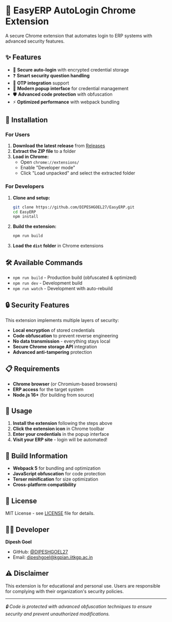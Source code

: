 # 🔐 EasyERP AutoLogin Chrome Extension

A secure Chrome extension that automates login to ERP systems with advanced security features.

## ✨ Features

- 🔐 **Secure auto-login** with encrypted credential storage
- ❓ **Smart security question handling**
- 📱 **OTP integration** support
- 🎨 **Modern popup interface** for credential management
- 🛡️ **Advanced code protection** with obfuscation
- ⚡ **Optimized performance** with webpack bundling

## 🚀 Installation

### For Users

1. **Download the latest release** from [Releases](../../releases)
2. **Extract the ZIP file** to a folder
3. **Load in Chrome:**
   - Open `chrome://extensions/`
   - Enable "Developer mode"
   - Click "Load unpacked" and select the extracted folder

### For Developers

1. **Clone and setup:**

   ```bash
   git clone https://github.com/DIPESHGOEL27/EasyERP.git
   cd EasyERP
   npm install
   ```

2. **Build the extension:**

   ```bash
   npm run build
   ```

3. **Load the `dist` folder** in Chrome extensions

## 🛠️ Available Commands

- `npm run build` - Production build (obfuscated & optimized)
- `npm run dev` - Development build
- `npm run watch` - Development with auto-rebuild

## 🔒 Security Features

This extension implements multiple layers of security:

- **Local encryption** of stored credentials
- **Code obfuscation** to prevent reverse engineering
- **No data transmission** - everything stays local
- **Secure Chrome storage API** integration
- **Advanced anti-tampering** protection

## 📋 Requirements

- **Chrome browser** (or Chromium-based browsers)
- **ERP access** for the target system
- **Node.js 16+** (for building from source)

## 🎯 Usage

1. **Install the extension** following the steps above
2. **Click the extension icon** in Chrome toolbar
3. **Enter your credentials** in the popup interface
4. **Visit your ERP site** - login will be automated!

## 🔧 Build Information

- **Webpack 5** for bundling and optimization
- **JavaScript obfuscation** for code protection
- **Terser minification** for size optimization
- **Cross-platform compatibility**

## 📄 License

MIT License - see [LICENSE](LICENSE) file for details.

## 👨‍💻 Developer

**Dipesh Goel**

- GitHub: [@DIPESHGOEL27](https://github.com/DIPESHGOEL27)
- Email: dipeshgoel@kgpian.iitkgp.ac.in

## ⚠️ Disclaimer

This extension is for educational and personal use. Users are responsible for complying with their organization's security policies.

---

_🔒 Code is protected with advanced obfuscation techniques to ensure security and prevent unauthorized modifications._
